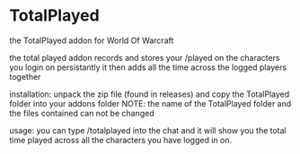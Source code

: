 # TotalPlayed
the TotalPlayed addon for World Of Warcraft

the total played addon records and stores your /played on the characters you login on persistantly
it then adds all the time across the logged players together

installation:
  unpack the zip file (found in releases) and copy the TotalPlayed folder into your addons folder
  NOTE: the name of the TotalPlayed folder and the files contained can not be changed
  
usage:
  you can type /totalplayed into the chat and it will show you the total time played
  across all the characters you have logged in on.
